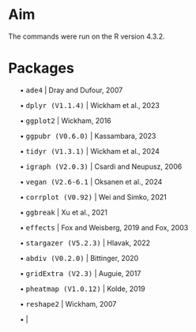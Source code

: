 <h1>Aim</h1>



The commands were run on the R version 4.3.2.

<h1>Packages</h1>
<ul>• <tt>ade4</tt> | Dray and Dufour, 2007</ul>
<ul>• <tt>dplyr (V1.1.4)</tt> | Wickham et al., 2023</ul>
<ul>• <tt>ggplot2</tt> | Wickham, 2016</ul>
<ul>• <tt>ggpubr (V0.6.0)</tt> | Kassambara, 2023</ul>
<ul>• <tt>tidyr (V1.3.1)</tt> | Wickham et al., 2024</ul>
<ul>• <tt>igraph (V2.0.3)</tt> | Csardi and Neupusz, 2006</ul>
<ul>• <tt>vegan (V2.6-6.1</tt> | Oksanen et al., 2024</ul>
<ul>• <tt>corrplot (V0.92)</tt> | Wei and Simko, 2021</ul>
<ul>• <tt>ggbreak</tt> | Xu et al., 2021</ul>
<ul>• <tt>effects</tt> | Fox and Weisberg, 2019 and Fox, 2003</ul>
<ul>• <tt>stargazer (V5.2.3)</tt> | Hlavak, 2022</ul>
<ul>• <tt>abdiv (V0.2.0)</tt> | Bittinger, 2020</ul>
<ul>• <tt>gridExtra (V2.3)</tt> | Auguie, 2017</ul>
<ul>• <tt>pheatmap (V1.0.12)</tt> | Kolde, 2019</ul>
<ul>• <tt>reshape2</tt> | Wickham, 2007</ul>
<ul>• <tt></tt> | </ul>
